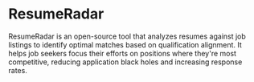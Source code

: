 # ResumeRadar
ResumeRadar is an open-source tool that analyzes resumes against job listings to identify optimal matches based on qualification alignment. It helps job seekers focus their efforts on positions where they're most competitive, reducing application black holes and increasing response rates.
